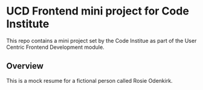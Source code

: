 # UCD Frontend mini project for Code Institute

This repo contains a mini project set by the Code Institue as part of the User Centric Frontend Development module.

## Overview

This is a mock resume for a fictional person called Rosie Odenkirk.
